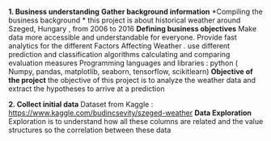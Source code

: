 **1. Business understanding**
**Gather background information**
*Compiling the business background *
this project is about historical weather around Szeged, Hungary , from 2006 to 2016
**Defining business objectives**
Make data more accessible and understandable for everyone.
Provide fast analytics for the different Factors Affecting Weather .
use different prediction and classification algorithms
calculating and comparing evaluation measures
Programming languages and libraries : python ( Numpy, pandas, matplotlib, seaborn, tensorflow, scikitlearn)
**Objective of the project**
the objective of this project is to analyze the weather data and extract the hypotheses to arrive at a prediction
 
**2. Collect initial data**
Dataset from Kaggle : https://www.kaggle.com/budincsevity/szeged-weather
**Data Exploration**
Exploration is to understand how all these columns are related and the value structures so the correlation between these data
